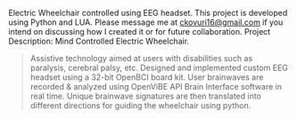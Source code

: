 Electric Wheelchair controlled using EEG headset. This project is developed using Python and LUA. Please message me at ckovuri16@gmail.com if you intend on discussing how I created it or for future collaboration. 
Project Description:
Mind Controlled Electric Wheelchair.
> Assistive technology aimed at users with disabilities such as paralysis, cerebral palsy, etc.
> Designed and implemented custom EEG headset using a 32-bit OpenBCI board kit.
> User brainwaves are recorded & analyzed using OpenViBE API Brain Interface software in real time.
> Unique brainwave signatures are then translated into different directions for guiding the wheelchair using python. 